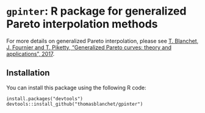 # ```gpinter```: R package for generalized Pareto interpolation methods

For more details on generalized Pareto interpolation, please see [T.&nbsp;Blanchet, J.&nbsp;Fournier and T.&nbsp;Piketty, “Generalized Pareto curves: theory and applications”, 2017](http://wid.world/document/blanchet-t-fournier-j-piketty-t-generalized-pareto-curves-theory-applications-2017/).

## Installation

You can install this package using the following R code:
```{R}
install.packages("devtools")
devtools::install_github("thomasblanchet/gpinter")
```
